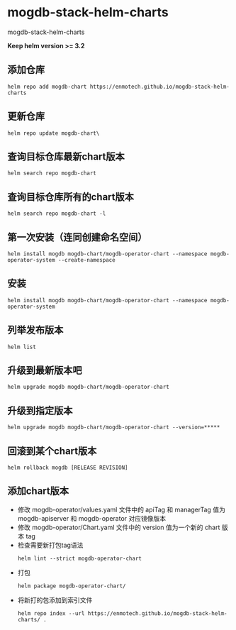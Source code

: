 # mogdb-stack-helm-charts
mogdb-stack-helm-charts

**Keep helm version >= 3.2**

## 添加仓库

```
helm repo add mogdb-chart https://enmotech.github.io/mogdb-stack-helm-charts
```

## 更新仓库

```
helm repo update mogdb-chart\
```

## 查询目标仓库最新chart版本

```
helm search repo mogdb-chart
```

## 查询目标仓库所有的chart版本

```
helm search repo mogdb-chart -l
```

## 第一次安装（连同创建命名空间）

```
helm install mogdb mogdb-chart/mogdb-operator-chart --namespace mogdb-operator-system --create-namespace
```

## 安装

```
helm install mogdb mogdb-chart/mogdb-operator-chart --namespace mogdb-operator-system
```

## 列举发布版本

```
helm list
```

## 升级到最新版本吧

```
helm upgrade mogdb mogdb-chart/mogdb-operator-chart
```

## 升级到指定版本

```
helm upgrade mogdb mogdb-chart/mogdb-operator-chart --version=*****
```

## 回滚到某个chart版本

```
helm rollback mogdb [RELEASE REVISION]
```

## 添加chart版本

- 修改 mogdb-operator/values.yaml 文件中的 apiTag 和 managerTag 值为 mogdb-apiserver 和 mogdb-operator 对应镜像版本
- 修改 mogdb-operator/Chart.yaml 文件中的 version 值为一个新的 chart 版本 tag
- 检查需要新打包tag语法
    ```
    helm lint --strict mogdb-operator-chart
    ```
- 打包
    ```
    helm package mogdb-operator-chart/
    ```
- 将新打的包添加到索引文件
    ```
    helm repo index --url https://enmotech.github.io/mogdb-stack-helm-charts/ .
    ```